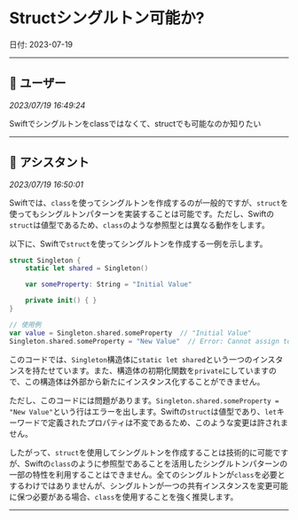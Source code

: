 # Structシングルトン可能か?

日付: 2023-07-19

---

## 👤 ユーザー
*2023/07/19 16:49:24*

Swiftでシングルトンをclassではなくて、structでも可能なのか知りたい

---

## 🤖 アシスタント
*2023/07/19 16:50:01*

Swiftでは、`class`を使ってシングルトンを作成するのが一般的ですが、`struct`を使ってもシングルトンパターンを実装することは可能です。ただし、Swiftの`struct`は値型であるため、`class`のような参照型とは異なる動作をします。

以下に、Swiftで`struct`を使ってシングルトンを作成する一例を示します。

```swift
struct Singleton {
    static let shared = Singleton()

    var someProperty: String = "Initial Value"

    private init() { }
}

// 使用例
var value = Singleton.shared.someProperty  // "Initial Value"
Singleton.shared.someProperty = "New Value"  // Error: Cannot assign to property: 'shared' is a 'let' constant
```

このコードでは、`Singleton`構造体に`static let shared`という一つのインスタンスを持たせています。また、構造体の初期化関数を`private`にしていますので、この構造体は外部から新たにインスタンス化することができません。

ただし、このコードには問題があります。`Singleton.shared.someProperty = "New Value"`という行はエラーを出します。Swiftの`struct`は値型であり、`let`キーワードで定義されたプロパティは不変であるため、このような変更は許されません。

したがって、`struct`を使用してシングルトンを作成することは技術的に可能ですが、Swiftの`class`のように参照型であることを活用したシングルトンパターンの一部の特性を利用することはできません。全てのシングルトンが`class`を必要とするわけではありませんが、シングルトンが一つの共有インスタンスを変更可能に保つ必要がある場合、`class`を使用することを強く推奨します。

---
